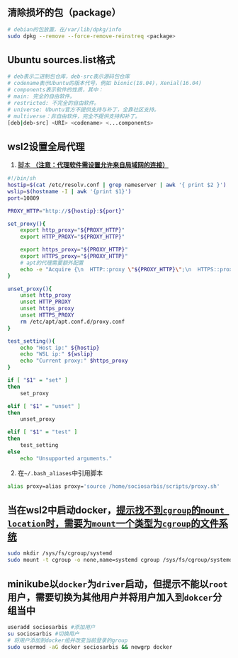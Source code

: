 ## 清除损坏的包（package）
```bash
# debian的包放置，在/var/lib/dpkg/info
sudo dpkg --remove --force-remove-reinstreq <package>
```

## Ubuntu sources.list格式
```bash
# deb表示二进制包仓库，deb-src表示源码包仓库
# codename表示Ubuntu的版本代号，例如 bionic(18.04)，Xenial(16.04)
# components表示软件的性质，其中：
# main: 完全的自由软件。
# restricted: 不完全的自由软件。
# universe: Ubuntu官方不提供支持与补丁，全靠社区支持。
# multiverse：非自由软件，完全不提供支持和补丁。
[deb|deb-src] <URI> <codename> <...components>
```

## wsl2设置全局代理
1. [脚本 **（注意：代理软件需设置允许来自局域网的连接）**](https://zinglix.xyz/2020/04/18/wsl2-proxy/)
```sh
#!/bin/sh
hostip=$(cat /etc/resolv.conf | grep nameserver | awk '{ print $2 }')
wslip=$(hostname -I | awk '{print $1}')
port=10809

PROXY_HTTP="http://${hostip}:${port}"

set_proxy(){
    export http_proxy="${PROXY_HTTP}"
    export HTTP_PROXY="${PROXY_HTTP}"

    export https_proxy="${PROXY_HTTP}"
    export HTTPS_proxy="${PROXY_HTTP}"
    # apt的代理需要额外配置
    echo -e "Acquire {\n  HTTP::proxy \"${PROXY_HTTP}\";\n  HTTPS::proxy \"${PROXY_HTTP}\";\n}" | sudo tee /etc/apt/apt.conf.d/proxy.conf > /dev/null
}

unset_proxy(){
    unset http_proxy
    unset HTTP_PROXY
    unset https_proxy
    unset HTTPS_PROXY
    rm /etc/apt/apt.conf.d/proxy.conf
}

test_setting(){
    echo "Host ip:" ${hostip}
    echo "WSL ip:" ${wslip}
    echo "Current proxy:" $https_proxy
}

if [ "$1" = "set" ]
then
    set_proxy

elif [ "$1" = "unset" ]
then
    unset_proxy

elif [ "$1" = "test" ]
then
    test_setting
else
    echo "Unsupported arguments."
```
2. 在`~/.bash_aliases`中引用脚本
```bash
alias proxy=alias proxy='source /home/sociosarbis/scripts/proxy.sh'
```

## 当在wsl2中启动docker，[提示找不到`cgroup`的`mount location`时，需要为`mount`一个类型为`cgroup`的文件系统](https://github.com/microsoft/WSL/issues/4189)
```bash
sudo mkdir /sys/fs/cgroup/systemd
sudo mount -t cgroup -o none,name=systemd cgroup /sys/fs/cgroup/systemd
```

## minikube以`docker`为`driver`启动，但提示不能以`root`用户，需要切换为其他用户并将用户加入到`dokcer`分组当中
```bash
useradd sociosarbis #添加用户
su sociosarbis #切换用户
# 将用户添加到docker组并改变当前登录的group
sudo usermod -aG docker sociosarbis && newgrp docker
```
